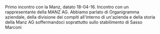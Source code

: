 Primo incontro con la Manz, datato 18-04-16.
Incontro con un rappresentante della MANZ AG. Abbiamo parlato di Organigramma aziendale, della divisione dei compiti all'interno di un'azienda e della storia della Manz AG soffermandoci soprattutto sullo stabilimento di Sasso Marconi